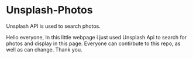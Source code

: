 # Unsplash-Photos
Unsplash API is used to search photos.

Hello everyone, In this little webpage i just used Unsplash Api to search for photos and display in this page.
Everyone can contirbute to this repo, as well as can change.
Thank you.
